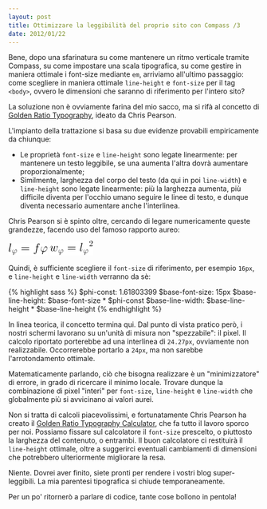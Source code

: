 ```yaml
---
layout: post
title: Ottimizzare la leggibilità del proprio sito con Compass /3
date: 2012/01/22
---
```


Bene, dopo una sfarinatura su come mantenere un ritmo verticale tramite
Compass, su come impostare una scala tipografica, su come gestire in
maniera ottimale i font-size mediante `em`, arriviamo all'ultimo
passaggio: come scegliere in maniera ottimale `line-height` e `font-size`
per il tag `<body>`, ovvero le dimensioni che saranno di riferimento per l'intero sito?

La soluzione non è ovviamente farina del mio sacco, ma si
rifà al concetto di [Golden Ratio
Typography](http://www.pearsonified.com/2011/12/golden-ratio-typography.php),
ideato da Chris Pearson.

L'impianto della trattazione si basa su due evidenze provabili empiricamente da chiunque:

* Le proprietà `font-size` e `line-height` sono legate
  linearmente: per mantenere un testo leggibile, se una aumenta l'altra
  dovrà aumentare proporzionalmente;
* Similmente, larghezza del corpo del testo (da qui in poi `line-width`) e `line-height` sono legate
  linearmente: più la larghezza aumenta, più difficile diventa per
  l'occhio umano seguire le linee di testo, e dunque diventa necessario
  aumentare anche l'interlinea.

Chris Pearson si è spinto oltre, cercando di legare numericamente queste
grandezze, facendo uso del famoso rapporto aureo:

![Line height](/data/vertical_rythm/optimal-line-height.gif)
![Line width](/data/vertical_rythm/optimal-line-width.gif)

Quindi, è sufficiente scegliere il `font-size` di riferimento, per
esempio `16px`, e `line-height` e `line-width` verranno da sè:

{% highlight sass %}
$phi-const: 1.61803399
$base-font-size: 15px
$base-line-height: $base-font-size * $phi-const
$base-line-width: $base-line-height * $base-line-height
{% endhighlight %}

In linea teorica, il concetto termina qui. Dal punto di vista pratico
però, i nostri schermi lavorano su un'unità di misura non
"spezzabile": il pixel. Il calcolo riportato
porterebbe ad una interlinea di `24.27px`, ovviamente non realizzabile.
Occorrerebbe portarlo a `24px`, ma non sarebbe l'arrotondamento
ottimale.

Matematicamente parlando, ciò che bisogna realizzare è un
"minimizzatore" di errore, in grado di ricercare il minimo locale.
Trovare dunque la combinazione di pixel "interi" per `font-size`,
`line-height` e `line-width` che globalmente più si avvicinano ai valori aurei.

Non si tratta di calcoli piacevolissimi, e fortunatamente Chris Pearson
ha creato il [Golden Ratio Typography Calculator](http://www.pearsonified.com/typography/),
che fa tutto il lavoro sporco per noi. Possiamo fissare sul calcolatore il `font-size`
prescelto, o piuttosto la larghezza del contenuto, o entrambi. Il buon
calcolatore ci restituirà il `line-height` ottimale, oltre a suggerirci
eventuali cambiamenti di dimensioni che potrebbero ulteriormente
migliorare la resa.

Niente. Dovrei aver finito, siete pronti per rendere i vostri blog
super-leggibili. La mia parentesi tipografica si chiude temporaneamente.

Per un po' ritornerò a parlare di codice, tante cose bollono in
pentola!
